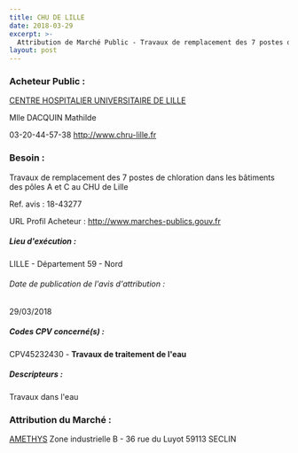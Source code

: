 ```yaml
---
title: CHU DE LILLE
date: 2018-03-29
excerpt: >-
  Attribution de Marché Public - Travaux de remplacement des 7 postes de chloration dans les bâtiments des pôles A et C au CHU de Lille
layout: post
---
```


### Acheteur Public : 
<a href="/acheteur-33/siren-265906719"> CENTRE HOSPITALIER UNIVERSITAIRE DE LILLE</a><br/>

Mlle DACQUIN Mathilde



03-20-44-57-38
http://www.chru-lille.fr
### Besoin :

Travaux de remplacement des 7 postes de chloration dans les bâtiments des pôles A et C au CHU de Lille

Ref. avis : 18-43277

URL Profil Acheteur : http://www.marches-publics.gouv.fr

##### Lieu d'exécution :

LILLE - Département 59 - Nord

###### Date de publication de l'avis d'attribution : 
29/03/2018

##### Codes CPV concerné(s) :
CPV45232430 - **Travaux de traitement de l'eau** <br/>

##### Descripteurs :
Travaux dans l'eau <br/>

### Attribution du Marché :
<a href="/entreprise-270/siren-808581854"> AMETHYS</a>    Zone industrielle B - 36 rue du Luyot 59113 SECLIN <br/>
